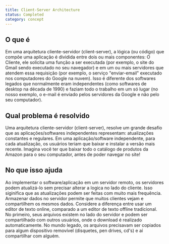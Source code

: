 ```yaml
---
title: Client-Server Architecture
status: Completed
category: concept
---
```


## O que é

Em uma arquitetura cliente-servidor (client-server), a lógica (ou código) que compõe uma aplicação é dividida entre dois ou mais componentes: O Cliente, ele solicita  uma função a ser executada (por exemplo, o site do Gmail sendo executado no seu navegador) e em um ou mais servidores que atendem essa requisição (por exemplo, o serviço "enviar-email" executado nos computadores do Google na nuvem).
Isso é diferente dos softwares legados que normalmente eram independentes (como softwares de desktop na década de 1990) e faziam todo o trabalho em um só lugar (no nosso exemplo, o e-mail é enviado pelos servidores da Google e não pelo seu computador). 

## Qual problema é resolvido 

Uma arquitetura cliente-servidor (client-server), resolve um grande desafio que as aplicações/softwares independentes representam: atualizações constantes e regulares. Em uma aplicação/software independente, para cada atualização, os usuários teriam que baixar e instalar a versão mais recente. Imagina você ter que baixar todo o catálogo de produtos da Amazon para o seu computador, antes de poder navegar no site!

## No que isso ajuda

Ao implementar o software/aplicação em um servidor remoto, os servidores podem atualizá-lo sem precisar alterar a logica no lado do cliente. Isso siginifica que as atualizações podem ser feitas com muito mais frequência. Armazenar dados no servidor permite que muitos clientes vejam e compartilhem os mesmos dados. Considere a diferença entre usar um editor de texto online, comparado a um editor de texto offline tradicional. No primeiro, seus arquivos existem no lado do servidor e podem ser compartilhado com outros usuários, onde o download é realizado automaticamente. No mundo legado, os arquivos precisavam ser copiados para algum dispositivo removível (disquetes, pen drives, cd's) e aí compartilhar com alguém.
